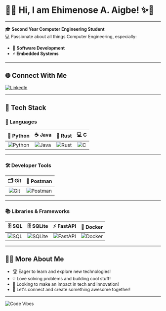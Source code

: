 # 👋✨ Hi, I am **Ehimenose A. Aigbe**! ✨👋

---

🎓 **Second Year Computer Engineering Student**  
💻 Passionate about all things Computer Engineering, especially:  
- 🌟 **Software Development**  
- ⚡ **Embedded Systems**

---

## 🌐 Connect With Me

[![LinkedIn](https://img.shields.io/badge/-LinkedIn-blue?logo=linkedin&logoColor=white&style=flat-square)](www.linkedin.com/in/ehimenose-aigbe-9b0b03285)

---

## 🚀 Tech Stack

### 💬 **Languages**
| 🐍 Python | ☕ Java | 🦀 Rust | 💻 C |
|:---:|:---:|:---:|:---:|
| ![Python](https://img.shields.io/badge/-Python-3776AB?logo=python&logoColor=white) | ![Java](https://img.shields.io/badge/-Java-007396?logo=java&logoColor=white) | ![Rust](https://img.shields.io/badge/-Rust-000000?logo=rust&logoColor=white) | ![C](https://img.shields.io/badge/-C-A8B9CC?logo=c&logoColor=white) |

---

### 🛠️ **Developer Tools**
| 🗂️ Git | 📨 Postman |
|:---:|:---:|
| ![Git](https://img.shields.io/badge/-Git-F05032?logo=git&logoColor=white) | ![Postman](https://img.shields.io/badge/-Postman-FF6C37?logo=postman&logoColor=white) |

---

### 📚 **Libraries & Frameworks**
| 🗄️ SQL | 🗄️ SQLite | ⚡ FastAPI | 🐳 Docker |
|:---:|:---:|:---:|:---:|
| ![SQL](https://img.shields.io/badge/-SQL-4479A1?logo=postgresql&logoColor=white) | ![SQLite](https://img.shields.io/badge/-SQLite-003B57?logo=sqlite&logoColor=white) | ![FastAPI](https://img.shields.io/badge/-FastAPI-009688?logo=fastapi&logoColor=white) | ![Docker](https://img.shields.io/badge/-Docker-2496ED?logo=docker&logoColor=white) |

---

## 🎨✨ More About Me

- 🏆 Eager to learn and explore new technologies!
- 💡 Love solving problems and building cool stuff!
- 🤖 Looking to make an impact in tech and innovation!
- 🌈 Let's connect and create something awesome together!

---

![Code Vibes](https://user-images.githubusercontent.com/7221515/137624276-3b4a4a2a-5e56-44dd-8a84-166c8a5e2b8a.gif)
